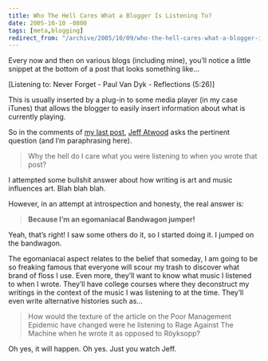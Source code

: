 ```yaml
---
title: Who The Hell Cares What a Blogger Is Listening To?
date: 2005-10-10 -0800
tags: [meta,blogging]
redirect_from: "/archive/2005/10/09/who-the-hell-cares-what-a-blogger-is-listening-to.aspx/"
---
```


Every now and then on various blogs (including mine), you’ll notice a
little snippet at the bottom of a post that looks something like...

[Listening to: Never Forget - Paul Van Dyk - Reflections (5:26)]

This is usually inserted by a plug-in to some media player (in my case
iTunes) that allows the blogger to easily insert information about what
is currently playing.

So in the comments of [my last
post](https://haacked.com/archive/2005/10/10/10657.aspx), [Jeff
Atwood](http://www.codinghorror.com/blog/) asks the pertinent question
(and I’m paraphrasing here).

> Why the hell do I care what you were listening to when you wrote that
> post?

I attempted some bullshit answer about how writing is art and music
influences art. Blah blah blah.

However, in an attempt at introspection and honesty, the real answer is:

> **Because I’m an egomaniacal Bandwagon jumper!**

Yeah, that’s right! I saw some others do it, so I started doing it. I
jumped on the bandwagon.

The egomaniacal aspect relates to the belief that someday, I am going to
be so freaking famous that everyone will scour my trash to discover what
brand of floss I use. Even more, they’ll want to know what music I
listened to when I wrote. They’ll have college courses where they
deconstruct my writings in the context of the music I was listening to
at the time. They’ll even write alternative histories such as...

> How would the texture of the article on the Poor Management Epidemic
> have changed were he listening to Rage Against The Machine when he
> wrote it as opposed to Röyksopp?

Oh yes, it will happen. Oh yes. Just you watch Jeff.

